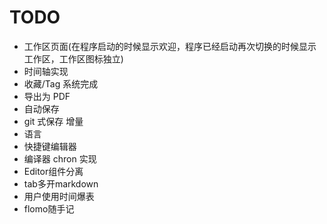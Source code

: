 # TODO

- 工作区页面(在程序启动的时候显示欢迎，程序已经启动再次切换的时候显示工作区，工作区图标独立)
- 时间轴实现
- 收藏/Tag 系统完成
- 导出为 PDF
- 自动保存
- git 式保存 增量
- 语言
- 快捷键编辑器
- 编译器 chron 实现
- Editor组件分离
- tab多开markdown
- 用户使用时间爆表
- flomo随手记
